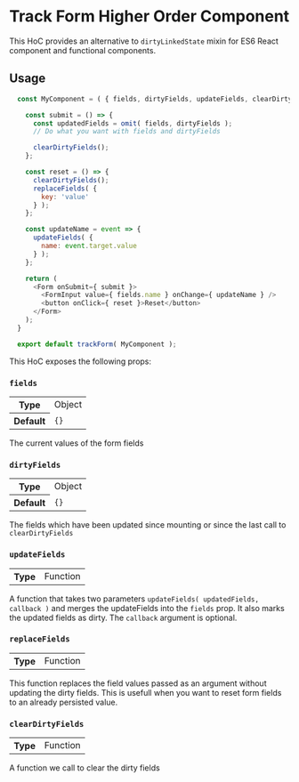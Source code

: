 # Track Form Higher Order Component

This HoC provides an alternative to `dirtyLinkedState` mixin for ES6 React component and functional components.

## Usage

```javascript
  const MyComponent = ( { fields, dirtyFields, updateFields, clearDirtyFields } ) => {

    const submit = () => {
      const updatedFields = omit( fields, dirtyFields );
      // Do what you want with fields and dirtyFields

      clearDirtyFields();
    };

    const reset = () => {
      clearDirtyFields();
      replaceFields( {
        key: 'value'
      } );
    };

    const updateName = event => {
      updateFields( {
        name: event.target.value
      } );
    };

    return (
      <Form onSubmit={ submit }>
        <FormInput value={ fields.name } onChange={ updateName } />
        <button onClick={ reset }>Reset</button>
      </Form>
    );
  }

  export default trackForm( MyComponent );
```

This HoC exposes the following props:

### `fields`

<table>
	<tr><th>Type</th><td>Object</td></tr>
	<tr><th>Default</th><td><code>{}</code></td></tr>
</table>

The current values of the form fields

### `dirtyFields`

<table>
	<tr><th>Type</th><td>Object</td></tr>
	<tr><th>Default</th><td><code>{}</code></td></tr>
</table>

The fields which have been updated since mounting or since the last call to `clearDirtyFields`

### `updateFields`

<table>
	<tr><th>Type</th><td>Function</td></tr>
</table>

A function that takes two parameters `updateFields( updatedFields, callback )` and merges the updateFields into the `fields` prop.
It also marks the updated fields as dirty. The `callback` argument is optional.

### `replaceFields`

<table>
	<tr><th>Type</th><td>Function</td></tr>
</table>

This function replaces the field values passed as an argument without updating the dirty fields.
This is usefull when you want to reset form fields to an already persisted value.

### `clearDirtyFields`

<table>
	<tr><th>Type</th><td>Function</td></tr>
</table>

A function we call to clear the dirty fields
